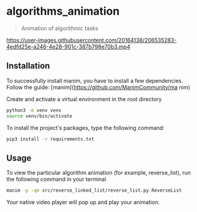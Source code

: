 # algorithms_animation
> Animation of algorithmic tasks

https://user-images.githubusercontent.com/20164138/206535283-4edfd25e-a246-4e28-901c-387b798e70b3.mp4

## Installation

To successfully install manim, you have to install a few dependencies. Follow the guide:
[manim](https://github.com/ManimCommunity/ma  nim)

Create and activate a virtual environment in the root directory
```sh
python3 -m venv venv
source venv/bin/activate
```
To install the project's packages, type the following command:
```sh
pip3 install -r requirements.txt
```

## Usage
To view the particular algorithm animation (for example, reverse_list), run the following command 
in your terminal
```sh
manim -p -qm src/reverse_linked_list/reverse_list.py ReverseList
```
Your native video player will pop up and play your animation.